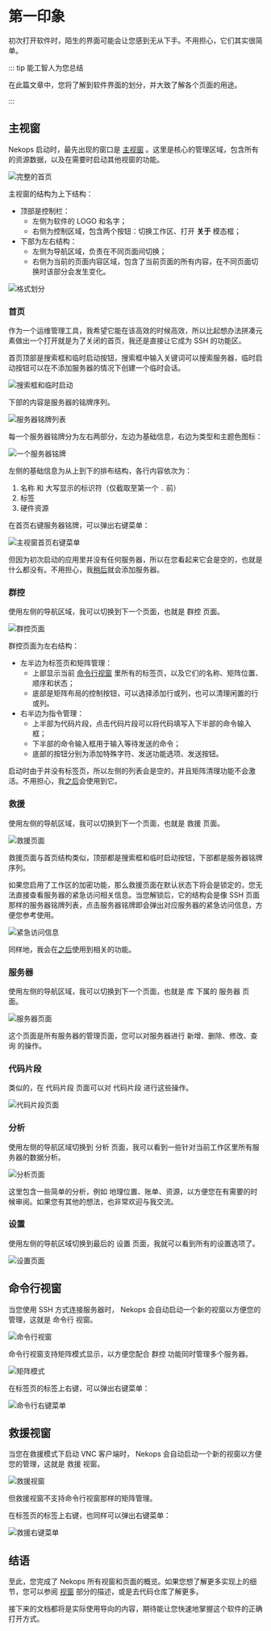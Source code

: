 # 第一印象

初次打开软件时，陌生的界面可能会让您感到无从下手。不用担心，它们其实很简单。

::: tip 能工智人为您总结

在此篇文章中，您将了解到软件界面的划分，并大致了解各个页面的用途。

:::

## 主视窗

Nekops 启动时，最先出现的窗口是 [主视窗](/window/main/) 。这里是核心的管理区域，包含所有的资源数据，以及在需要时启动其他视窗的功能。

![完整的首页](homepage-full.png)

主视窗的结构为上下结构：

- 顶部是控制栏：
  - 左侧为软件的 LOGO 和名字；
  - 右侧为控制区域，包含两个按钮：切换工作区、打开 **关于** 模态框；
- 下部为左右结构：
  - 左侧为导航区域，负责在不同页面间切换；
  - 右侧为当前的页面内容区域，包含了当前页面的所有内容，在不同页面切换时该部分会发生变化。

![格式划分](layout-split.png)

### 首页

作为一个运维管理工具，我希望它能在该高效的时候高效，所以比起想办法拼凑元素做出一个打开就是为了关闭的首页，我还是直接让它成为 SSH 的功能区。

首页顶部是搜索框和临时启动按钮，搜索框中输入关键词可以搜索服务器，临时启动按钮可以在不添加服务器的情况下创建一个临时会话。

![搜索框和临时启动](search-and-temp-launch.png)

下部的内容是服务器的铭牌序列。

![服务器铭牌列表](servercard-list.png)

每一个服务器铭牌分为左右两部分，左边为基础信息，右边为类型和主题色图标：

![一个服务器铭牌](servercard.png)

左侧的基础信息为从上到下的排布结构，各行内容依次为：

1. 名称 和 大写显示的标识符（仅截取至第一个 `.` 前）
2. 标签
3. 硬件资源

在首页右键服务器铭牌，可以弹出右键菜单：

![主视窗首页右键菜单](main-homepage-context-menu.png)

但因为初次启动的应用里并没有任何服务器，所以在您看起来它会是空的，也就是什么都没有。不用担心，我[稍后](/quickstart/hello-server/)就会添加服务器。

### 群控

使用左侧的导航区域，我可以切换到下一个页面，也就是 群控 页面。

![群控页面](page-multirun.png)

群控页面为左右结构：

- 左半边为标签页和矩阵管理：
  - 上部显示当前 [命令行视窗](/window/shell/) 里所有的标签页，以及它们的名称、矩阵位置、顺序和状态；
  - 底部是矩阵布局的控制按钮，可以选择添加行或列，也可以清理闲置的行或列。
- 右半边为指令管理：
  - 上半部为代码片段，点击代码片段可以将代码填写入下半部的命令输入框；
  - 下半部的命令输入框用于输入等待发送的命令；
  - 底部的按钮分别为添加特殊字符、发送功能选项、发送按钮。

启动时由于并没有标签页，所以左侧的列表会是空的，并且矩阵清理功能不会激活。不用担心，我[之后](/quickstart/power-of-multirun/)会使用到它。

### 救援

使用左侧的导航区域，我可以切换到下一个页面，也就是 救援 页面。

![救援页面](page-rescue.png)

救援页面与首页结构类似，顶部都是搜索框和临时启动按钮，下部都是服务器铭牌序列。

如果您启用了工作区的加密功能，那么救援页面在默认状态下将会是锁定的，您无法直接查看服务器的紧急访问相关信息。当您解锁后，它的结构会是像 SSH 页面那样的服务器铭牌列表，点击服务器铭牌即会弹出对应服务器的紧急访问信息，方便您参考使用。

![紧急访问信息](emergency-access.png)

同样地，我会在[之后](/quickstart/rescue-server/)使用到相关的功能。

### 服务器

使用左侧的导航区域，我可以切换到下一个页面，也就是 库 下属的 服务器 页面。

![服务器页面](page-servers.png)

这个页面是所有服务器的管理页面，您可以对服务器进行 新增、删除、修改、查询 的操作。

### 代码片段

类似的，在 代码片段 页面可以对 代码片段 进行这些操作。

![代码片段页面](page-snippets.png)

### 分析

使用左侧的导航区域切换到 分析 页面，我可以看到一些针对当前工作区里所有服务器的数据分析。

![分析页面](page-analysis.png)

这里包含一些简单的分析，例如 地理位置、账单、资源，以方便您在有需要的时候审阅。如果您有其他的想法，也非常欢迎与我交流。

### 设置

使用左侧的导航区域切换到最后的 设置 页面，我就可以看到所有的设置选项了。

![设置页面](page-settings.png)

## 命令行视窗

当您使用 SSH 方式连接服务器时， Nekops 会自动启动一个新的视窗以方便您的管理，这就是 命令行 视窗。

![命令行视窗](window-shell.png)

命令行视窗支持矩阵模式显示，以方便您配合 群控 功能同时管理多个服务器。

![矩阵模式](grid-mode.png)

在标签页的标签上右键，可以弹出右键菜单：

![命令行右键菜单](shell-context-menu.png)

## 救援视窗

当您在救援模式下启动 VNC 客户端时， Nekops 会自动启动一个新的视窗以方便您的管理，这就是 救援 视窗。

![救援视窗](window-rescue.png)

但救援视窗不支持命令行视窗那样的矩阵管理。

在标签页的标签上右键，也同样可以弹出右键菜单：

![救援右键菜单](rescue-context-menu.png)

## 结语

至此，您完成了 Nekops 所有视窗和页面的概览。如果您想了解更多实现上的细节，您可以参阅 [视窗](/window/) 部分的描述，或是去代码仓库了解更多。

接下来的文档都将是实际使用导向的内容，期待能让您快速地掌握这个软件的正确打开方式。
